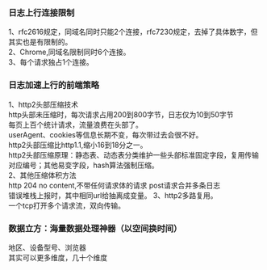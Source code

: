 ### 日志上行连接限制
1、rfc2616规定，同域名同时只能2个连接，rfc7230规定，去掉了具体数字，但其实也是有限制的。  
2、Chrome,同域名限制同时6个连接。  
3、每个请求独占1个连接。
### 日志加速上行的前端策略
1、http2头部压缩技术  
http头部未压缩时，每次请求占用200到800字节，日志仅为10到50字节  
每页上百个统计请求，流量浪费在头部了。  
userAgent、cookies等信息长期不变，每次带过去会很不好。  
http2头部压缩比http1.1,缩小16到18分之一。  
http2头部压缩原理：静态表、动态表分类维护一些头部标准固定字段，复用传输对应编号；其他易变字段，hash算法强制压缩。  
2、其他压缩体积方法  
http 204 no content,不带任何请求体的请求 
post请求合并多条日志  
错误堆栈上报时，其中相同url给抽离成变量。
3、http2多路复用。  
一个tcp打开多个请求流，双向传输。    
### 数据立方：海量数据处理神器（以空间换时间）
地区、设备型号、浏览器   
其实可以更多维度，几十个维度
